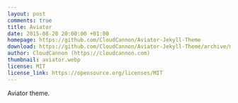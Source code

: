 ```yaml
---
layout: post
comments: true
title: Aviator
date: 2015-08-20 20:00:00 +01:00
homepage: https://github.com/CloudCannon/Aviator-Jekyll-Theme
download: https://github.com/CloudCannon/Aviator-Jekyll-Theme/archive/master.zip
author: CloudCannon (https://cloudcannon.com)
thumbnail: aviator.webp
license: MIT
license_link: https://opensource.org/licenses/MIT
---
```


Aviator theme.
